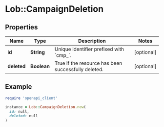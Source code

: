 # Lob::CampaignDeletion

## Properties

| Name | Type | Description | Notes |
| ---- | ---- | ----------- | ----- |
| **id** | **String** | Unique identifier prefixed with &#x60;cmp_&#x60;. | [optional] |
| **deleted** | **Boolean** | True if the resource has been successfully deleted. | [optional] |

## Example

```ruby
require 'openapi_client'

instance = Lob::CampaignDeletion.new(
  id: null,
  deleted: null
)
```


